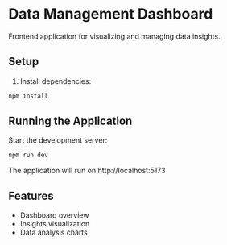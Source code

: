 # Data Management Dashboard

Frontend application for visualizing and managing data insights.

## Setup

1. Install dependencies:
```bash
npm install
```

## Running the Application

Start the development server:
```bash
npm run dev
```

The application will run on http://localhost:5173

## Features

- Dashboard overview
- Insights visualization
- Data analysis charts
